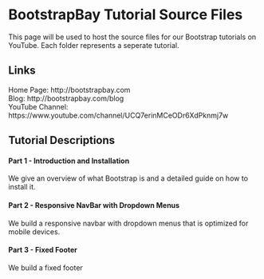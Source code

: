 BootstrapBay Tutorial Source Files
=========

This page will be used to host the source files for our Bootstrap tutorials on YouTube. Each folder represents a seperate tutorial. 

<h2>Links</h2>
Home Page: http://bootstrapbay.com <br/>
Blog: http://bootstrapbay.com/blog <br/>
YouTube Channel: https://www.youtube.com/channel/UCQ7erinMCeODr6XdPknmj7w

<h2>Tutorial Descriptions</h2>

<h4>Part 1 - Introduction and Installation</h4>
<p>We give an overview of what Bootstrap is and a detailed guide on how to install it.</p>

<h4>Part 2 - Responsive NavBar with Dropdown Menus</h4>
<p>We build a responsive navbar with dropdown menus that is optimized for mobile devices. </p>

<h4>Part 3 - Fixed Footer</h4>
<p>We build a fixed footer</p>


